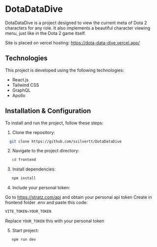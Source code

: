 # DotaDataDive

DotaDataDive is a project designed to view the current meta of Dota 2 characters for any role. It also implements a beautiful character viewing menu, just like in the Dota 2 game itself.

Site is placed on vercel hosting: https://dota-data-dive.vercel.app/

## Technologies

This project is developed using the following technologies:

- React.js
- Tailwind CSS
- GraphQL
- Apollo

## Installation & Configuration

To install and run the project, follow these steps:

1. Clone the repository:

```sh
  git clone https://github.com/ssilvertt/DotaDataDive
```

2. Navigate to the project directory:

```sh
   cd frontend
```

3. Install dependencies:

```sh
   npm install
```

4. Include your personal token:

Go to https://stratz.com/api and obtain your personal api token
Create in frontend folder .env and paste this code: 
```js
VITE_TOKEN=YOUR_TOKEN
```
Replace ``YOUR_TOKEN`` this with your personal token

5. Start project:

```sh
   npm run dev
```
